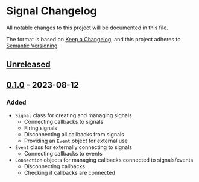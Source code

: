 # Signal Changelog

All notable changes to this project will be documented in this file.

The format is based on [Keep a Changelog][kac], and this project adheres to
[Semantic Versioning][semver].

[kac]: https://keepachangelog.com/en/1.1.0/
[semver]: https://semver.org/spec/v2.0.0.html

## [Unreleased]

## [0.1.0] - 2023-08-12

### Added

- `Signal` class for creating and managing signals
  - Connecting callbacks to signals
  - Firing signals
  - Disconnecting all callbacks from signals
  - Providing an `Event` object for external use
- `Event` class for externally connecting to signals
  - Connecting callbacks to events
- `Connection` objects for managing callbacks connected to signals/events
  - Disconnecting callbacks
  - Checking if callbacks are connected

[unreleased]: https://github.com/lasttalon/signal/compare/v0.1.0...HEAD
[0.1.0]: https://github.com/lasttalon/signal/releases/tag/v0.1.0
